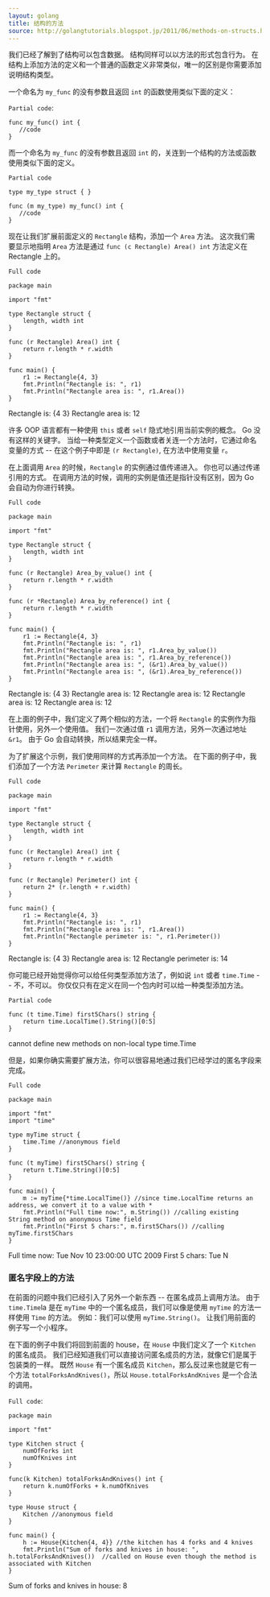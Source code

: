 ```yaml
---
layout: golang
title: 结构的方法
source: http://golangtutorials.blogspot.jp/2011/06/methods-on-structs.html
---
```


我们已经了解到了结构可以包含数据。
结构同样可以以方法的形式包含行为。
在结构上添加方法的定义和一个普通的函数定义非常类似，唯一的区别是你需要添加说明结构类型。

一个命名为 `my_func` 的没有参数且返回 `int` 的函数使用类似下面的定义：

`Partial code`:

    func my_func() int {
       //code
    }

而一个命名为 `my_func` 的没有参数且返回 `int` 的，关连到一个结构的方法或函数使用类似下面的定义。

`Partial code`

    type my_type struct { }

    func (m my_type) my_func() int {
       //code
    }

现在让我们扩展前面定义的 `Rectangle` 结构，添加一个 `Area` 方法。
这次我们需要显示地指明 `Area` 方法是通过 `func (c Rectangle) Area() int` 方法定义在 Rectangle 上的。

`Full code`

    package main

    import "fmt"

    type Rectangle struct {
        length, width int
    }

    func (r Rectangle) Area() int {
        return r.length * r.width
    }

    func main() {
        r1 := Rectangle{4, 3}
        fmt.Println("Rectangle is: ", r1)
        fmt.Println("Rectangle area is: ", r1.Area())
    }

<p class="correct">
Rectangle is: {4 3}
Rectangle area is: 12
</p>

许多 OOP 语言都有一种使用 `this` 或者 `self` 隐式地引用当前实例的概念。
Go 没有这样的关键字。
当给一种类型定义一个函数或者关连一个方法时，它通过命名变量的方式 -- 在这个例子中即是 `(r Rectangle)`, 在方法中使用变量 `r`。

在上面调用 `Area` 的时候，`Rectangle` 的实例通过值传递进入。
你也可以通过传递引用的方式。
在调用方法的时候，调用的实例是值还是指针没有区别，因为 Go 会自动为你进行转换。

`Full code`

    package main

    import "fmt"

    type Rectangle struct {
        length, width int
    }

    func (r Rectangle) Area_by_value() int {
        return r.length * r.width
    }

    func (r *Rectangle) Area_by_reference() int {
        return r.length * r.width
    }

    func main() {
        r1 := Rectangle{4, 3}
        fmt.Println("Rectangle is: ", r1)
        fmt.Println("Rectangle area is: ", r1.Area_by_value())
        fmt.Println("Rectangle area is: ", r1.Area_by_reference())
        fmt.Println("Rectangle area is: ", (&r1).Area_by_value())
        fmt.Println("Rectangle area is: ", (&r1).Area_by_reference())
    }

<p class="correct">
Rectangle is: {4 3}
Rectangle area is: 12
Rectangle area is: 12
Rectangle area is: 12
Rectangle area is: 12
</p>

在上面的例子中，我们定义了两个相似的方法，一个将 `Rectangle` 的实例作为指针使用，另外一个使用值。
我们一次通过值 `r1` 调用方法，另外一次通过地址 `&r1`。
由于 Go 会自动转换，所以结果完全一样。

为了扩展这个示例，我们使用同样的方式再添加一个方法。
在下面的例子中，我们添加了一个方法 `Perimeter` 来计算 `Rectangle` 的周长。

`Full code`

    package main

    import "fmt"

    type Rectangle struct {
        length, width int
    }

    func (r Rectangle) Area() int {
        return r.length * r.width
    }

    func (r Rectangle) Perimeter() int {
        return 2* (r.length + r.width)
    }

    func main() {
        r1 := Rectangle{4, 3}
        fmt.Println("Rectangle is: ", r1)
        fmt.Println("Rectangle area is: ", r1.Area())
        fmt.Println("Rectangle perimeter is: ", r1.Perimeter())
    }

<p class="correct">
Rectangle is: {4 3}
Rectangle area is: 12
Rectangle perimeter is: 14
</p>

你可能已经开始觉得你可以给任何类型添加方法了，例如说 `int` 或者 `time.Time` -- 不，不可以。
你仅仅只有在定义在同一个包内时可以给一种类型添加方法。

`Partial code`

    func (t time.Time) first5Chars() string {
        return time.LocalTime().String()[0:5]
    }

<p class="error">
cannot define new methods on non-local type time.Time
</p>

但是，如果你确实需要扩展方法，你可以很容易地通过我们已经学过的匿名字段来完成。

`Full code`

    package main

    import "fmt"
    import "time"

    type myTime struct {
        time.Time //anonymous field
    }

    func (t myTime) first5Chars() string {
        return t.Time.String()[0:5]
    }

    func main() {
        m := myTime{*time.LocalTime()} //since time.LocalTime returns an address, we convert it to a value with *
        fmt.Println("Full time now:", m.String()) //calling existing String method on anonymous Time field
        fmt.Println("First 5 chars:", m.first5Chars()) //calling myTime.first5Chars
    }

<p class="correct">
Full time now: Tue Nov 10 23:00:00 UTC 2009
First 5 chars: Tue N
</p>

### 匿名字段上的方法

在前面的问题中我们已经引入了另外一个新东西 -- 在匿名成员上调用方法。
由于 `time.Time`la 是在 `myTime` 中的一个匿名成员，我们可以像是使用 `myTime` 的方法一样使用 `Time` 的方法。
例如：我们可以使用 `myTime.String()`。
让我们用前面的例子写一个小程序。

在下面的例子中我们将回到前面的 house，在 `House` 中我们定义了一个 `Kitchen` 的匿名成员。
我们已经知道我们可以直接访问匿名成员的方法，就像它们是属于包装类的一样。
既然 `House` 有一个匿名成员 `Kitchen`，那么反过来也就是它有一个方法 `totalForksAndKnives()`，所以 `House.totalForksAndKnives` 是一个合法的调用。

`Full code`:

    package main

    import "fmt"

    type Kitchen struct {
        numOfForks int 
        numOfKnives int
    }

    func(k Kitchen) totalForksAndKnives() int {
        return k.numOfForks + k.numOfKnives
    }

    type House struct {
        Kitchen //anonymous field
    }

    func main() {
        h := House{Kitchen{4, 4}} //the kitchen has 4 forks and 4 knives
        fmt.Println("Sum of forks and knives in house: ", h.totalForksAndKnives())  //called on House even though the method is associated with Kitchen
    }

<p class="correct">
Sum of forks and knives in house: 8
</p>

